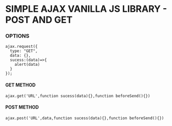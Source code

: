 # SIMPLE AJAX VANILLA JS LIBRARY - POST AND GET 


### OPTIONS

```
ajax.request({
  type: "GET",
  data: {},
  sucess:(data)=>{
    alert(data)
  } 
});
```
#### GET METHOD
```
ajax.get('URL',function sucess(data){},function beforeSend(){})
```
#### POST METHOD
```
ajax.post('URL',data,function sucess(data){},function beforeSend(){})
```
